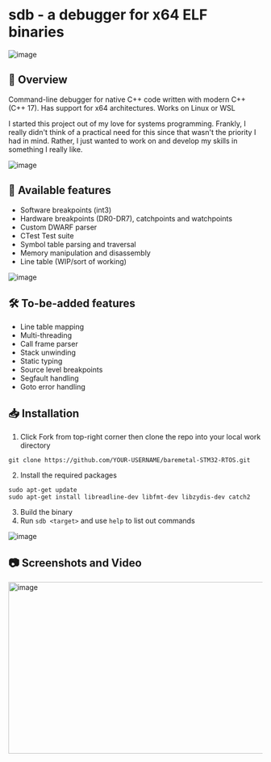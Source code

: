 # sdb - a debugger for x64 ELF binaries 
![image](https://github.com/danglevm/2DJavaGame/assets/84720339/97dcd99c-9733-4fa2-a236-aee0da234665)

## 📄 Overview 
Command-line debugger for native C++ code written with modern C++ (C++ 17). Has support for x64 architectures. Works on Linux or WSL

I started this project out of my love for systems programming. Frankly, I really didn't think of a practical need for this since that wasn't the priority I had in mind. Rather, I just wanted to work on and develop my skills in something I really like.

![image](https://github.com/danglevm/2DJavaGame/assets/84720339/54814ca5-0f88-41e8-bff0-80267fe03b77)

## 💾 Available features
- Software breakpoints (int3)
- Hardware breakpoints (DR0-DR7), catchpoints and watchpoints
- Custom DWARF parser
- CTest Test suite
- Symbol table parsing and traversal
- Memory manipulation and disassembly
- Line table (WIP/sort of working)

![image](https://github.com/danglevm/2DJavaGame/assets/84720339/54814ca5-0f88-41e8-bff0-80267fe03b77)

## 🛠️ To-be-added features
- Line table mapping
- Multi-threading
- Call frame parser
- Stack unwinding
- Static typing
- Source level breakpoints
- Segfault handling
- Goto error handling

## 📥 Installation
1. Click Fork from top-right corner then clone the repo into your local work directory
```
git clone https://github.com/YOUR-USERNAME/baremetal-STM32-RTOS.git
```
2. Install the required packages
```
sudo apt-get update
sudo apt-get install libreadline-dev libfmt-dev libzydis-dev catch2
```
3. Build the binary
4. Run `sdb <target>` and use `help` to list out commands


![image](https://github.com/danglevm/2DJavaGame/assets/84720339/54814ca5-0f88-41e8-bff0-80267fe03b77)
## 📷 Screenshots and Video 
<img width="2186" height="340" alt="image" src="https://github.com/user-attachments/assets/10196b60-7ebc-4fee-bad7-96d9e4c7e134" />





